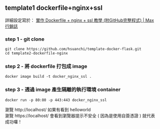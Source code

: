 ## template1 dockerfile+nginx+ssl

詳細設定寫於：
[實作 Dockerfile + nginx + ssl 教學 (附GitHub完整程式) | Max行銷誌](https://www.maxlist.xyz/2020/01/19/docker-nginx/)

### step 1 - git clone
``` 
git clone https://github.com/hsuanchi/template-docker-flask.git
cd template2-dockerfile-nginx
```

### step 2 -  將 dockerfile 打包成 image

``` 
docker image build -t docker_nginx_ssl .
```

### step 3 - 透過 image 產生隔離的執行環境 container

``` 
docker run -p 80:80 -p 443:443 docker_nginx_ssl
```

瀏覽 http://localhost/ 如果有看到 helloworld \
瀏覽 https://localhost/ 會看到瀏覽器提示不安全 ( 因為是使用自簽憑證 ) 就代表成功囉！
